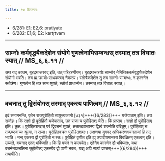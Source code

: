 ```yaml
---
title: ९७ टिप्पणयः

---
```

- 6/281: E1; E2,6: pratīyate
- 6/282: E1,6; E2: kartṛtvam

____________________________________________


## साम्नोः कर्मवृद्ध्यैकदेशेन संयोगे गुणत्वेनाभिसम्बन्धस् तस्मात् तत्र विघातः स्यात् // MS_६,६.११ //

अथ यद् उक्तम्, बृहद्रथन्तरवद् इति, तत् परिहरणीयम्। बृहद्रथन्तरयोः साम्नोर् नैमित्तिककर्मवृद्ध्यैकदेशेन संयोगो भवति। तत्र ह्य् उभयोः साधकत्वम् नैकस्य। स्तोत्रैकदेशेन तु तत्र साम्नोः सम्बन्धः, न कृत्स्नेन स्तोत्रेण। गुणत्वेन हि तत्र साम श्रूयते, स्तोत्रं प्राधान्येन। तस्मात् तत्र विघातः स्यात्।


____________________________________________


## वचनात् तु द्विसंयोगस् तस्माद् एकस्य पाणित्वम् // MS_६,६.१२ //

इदं समामनन्ति, एतेन राजपुरोहितौ सायुज्यकामौ [७३१]+++({6/283})+++ यजेयाताम् इति। तत्र सन्देहः। किं राज्ञो द्वौ पुरोहितौ यजेयाताम्, उत राजा च पुरोहितश् चेति। किं प्राप्तम्। राज्ञो द्वौ पुरोहिताव् इति। कुतः। पुरोहितशब्दात् परं द्विवचनं श्रूयते, तच्छब्दवाच्यस्य द्वित्वं शक्नोति वदितुम्। पुरोहितश् च तच्छब्दवाच्यः श्रुत्या, न राजा। पुरोहितवचनः पुरोहितशब्दः। लक्षणया युगपद् अधिकरणवचनतायां हि तद् भवति। नन्व् एकस्य द्वौ पुरोहितौ न स्तः। पुरोहितं वृणीत इति ह्य् उपादीयमानस्य विवक्षितम् एकत्वम् इति। उच्यते, वचनाद् एतद् भविष्यति। किं हि वचनं न कल्पयेत्। एतेनैव कारणेन द्वौ भविष्यतः, यथा वचनेनाञ्जलिना जुहोतीत्य् एकस्यैव द्वौ पाणी भवतः, यद्य् अपि सव्यो प्राप्तस्+++({6/284})+++ तथापीति।